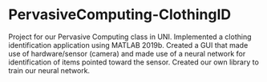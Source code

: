 # PervasiveComputing-ClothingID
Project for our Pervasive Computing class in UNI. Implemented a clothing identification application using MATLAB 2019b. Created a GUI that made use of hardware/sensor (camera) and made use of a neural network for identification of items pointed toward the sensor. Created our own library to train our neural network. 
